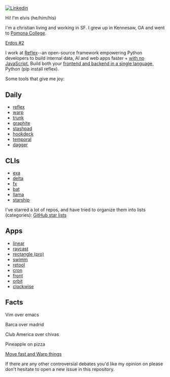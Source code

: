 ## <em></em>

[![Linkedin](https://img.shields.io/badge/-Linkedin-blue?style=flat-square&logo=Linkedin&logoColor=white&link=https://www.linkedin.com/in/elviskahoro/)](https://www.linkedin.com/in/elviskahoro/) 

Hi! I'm elvis (he/him/his)

I'm a christian living and working in SF. I grew up in Kennesaw, GA and went to [Pomona College](https://www.pomona.edu/dos-search/search-committee).

[Erdos #2](https://pages.pomona.edu/~sg064747/PAPERS/PRBTP.pdf)

I work at [Reflex](https://reflex.dev)--an open-source framework empowering Python developers to build internal data, AI and web apps faster + [with no JavaScript.](https://reflex.dev/docs/getting-started/introduction/) Build both your [frontend and backend in a single language,](https://reflex.dev/docs/getting-started/how-reflex-works/) Python (pip install reflex). 

Some tools that give me joy:

## Daily
- [reflex](https://reflex.dev)
- [warp](https://warp.dev)
- [trunk](https://trunk.io/)
- [graphite](https://graphite.dev/)
- [stashpad](https://www.stashpad.com/)
- [hookdeck](https://hookdeck.com/)
- [temporal](https://temporal.io/)
- [dagger](https://dagger.io/)


## CLIs
- [exa](https://github.com/ogham/exa)
- [delta](https://github.com/dandavison/delta)
- [fx](https://github.com/antonmedv/fx)
- [bat](https://github.com/sharkdp/bat)
- [llama](https://github.com/antonmedv/llama)
- [starship](https://github.com/starship/starship)

I've starred a lot of repos, and have tried to organize them into lists (categories):
[GitHub star lists](https://github.com/elviskahoro?tab=stars)

## Apps
- [linear](https://linear.app/)
- [raycast](https://www.raycast.com/)
- [rectangle (pro)](https://rectangleapp.com/pro)
- [swimm](https://swimm.io)
- [retool](https://retool.com/)
- [cron](https://cron.com/)
- [front](https://front.com/)
- [orbit](https://orbit.love/)
- [clockwise](https://www.getclockwise.com/)

## Facts

Vim over emacs

Barca over madrid

Club America over chivas

Pineapple on pizza

[Move fast and Warp things](https://www.linkedin.com/in/elviskahoro)

If there are any other controversial debates you'd like my opinion on please don't hesitate to open a new issue in this repository.
